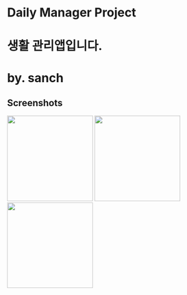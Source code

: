 # Daily Manager Project

# 생활 관리앱입니다.

# by. sanch

Screenshots
-----------

<div>
<img width="200" src = "https://postfiles.pstatic.net/MjAxODA1MTVfOTUg/MDAxNTI2MzU1ODIyMDA4.2V3-_0Hcx88pVa8UgRuRLE3g8VfCwKZWwB_1JOC_sgUg.0rthn9l-QNR0Z2UQqfYgHUZzGtWEFggtbf4nc7CBxVcg.PNG.san1011/1.png?type=w966">
  
<img width="200" src = "https://postfiles.pstatic.net/MjAxODA1MTVfMjQ2/MDAxNTI2MzU1ODIyMDQ2.MnTcBGWh5z-W7DAx0cJucq2fDyrRSfNzLcHOH1c3e1cg.xDATj3Dzzeuqt439o5_Z1M56XKBWc5atiOofVIOetLsg.PNG.san1011/2.png?type=w966">

<img width="200" src = "https://postfiles.pstatic.net/MjAxODA1MTVfMjEz/MDAxNTI2MzU1ODIyMDAx.Zx0iWck2Kx2aoMo5xVi53VheLbXsWOE0X1PpPhpbIrEg.CjxyrnskS7PuyPlCiiMmKSRcJg4y-SqCHROVsejTkhQg.PNG.san1011/3.png?type=w966">

</div>



